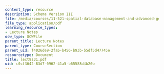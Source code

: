 ```yaml
---
content_type: resource
description: Schema Version III
file: /media/courses/11-521-spatial-database-management-and-advanced-geographic-information-systems-spring-2003/c0cf364283d7096241a5b65588d4b20b_lect9s31.pdf
file_type: application/pdf
learning_resource_types:
- Lecture Notes
ocw_type: OCWFile
parent_title: Lecture Notes
parent_type: CourseSection
parent_uid: f4026de9-2fa5-b456-b93b-b5df5d47745e
resourcetype: Document
title: lect9s31.pdf
uid: c0cf3642-83d7-0962-41a5-b65588d4b20b
---
```

